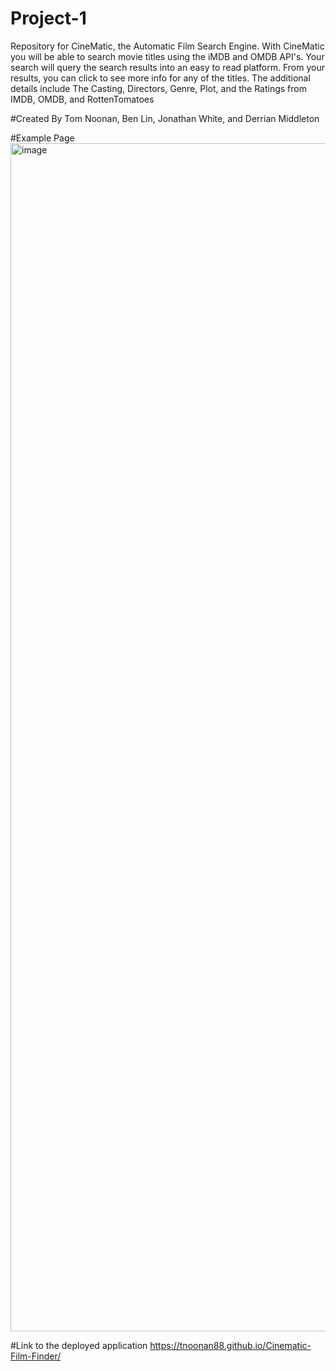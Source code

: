 # Project-1
Repository for CineMatic, the Automatic Film Search Engine. With CineMatic you will be able to search movie titles using the iMDB and OMDB API's. Your search will query the search results into an easy to read platform. From your results, you can click to see more info for any of the titles. The additional details include The Casting, Directors, Genre, Plot, and the Ratings from IMDB, OMDB, and RottenTomatoes

#Created By
Tom Noonan, Ben Lin, Jonathan White, and Derrian Middleton

#Example Page
<img width="1901" alt="image" src="https://user-images.githubusercontent.com/95448858/154372332-4e2f84e1-0d1d-4c44-bcb9-c4a0751684e8.png">

#Link to the deployed application
https://tnoonan88.github.io/Cinematic-Film-Finder/
